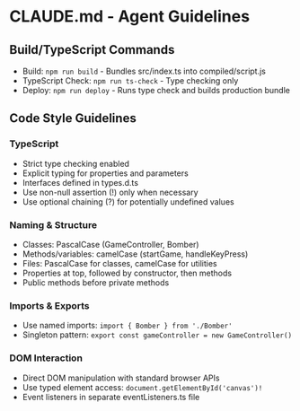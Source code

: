# CLAUDE.md - Agent Guidelines

## Build/TypeScript Commands
- Build: `npm run build` - Bundles src/index.ts into compiled/script.js
- TypeScript Check: `npm run ts-check` - Type checking only
- Deploy: `npm run deploy` - Runs type check and builds production bundle

## Code Style Guidelines

### TypeScript
- Strict type checking enabled
- Explicit typing for properties and parameters
- Interfaces defined in types.d.ts
- Use non-null assertion (!) only when necessary
- Use optional chaining (?) for potentially undefined values

### Naming & Structure
- Classes: PascalCase (GameController, Bomber)
- Methods/variables: camelCase (startGame, handleKeyPress)
- Files: PascalCase for classes, camelCase for utilities
- Properties at top, followed by constructor, then methods
- Public methods before private methods

### Imports & Exports
- Use named imports: `import { Bomber } from './Bomber'`
- Singleton pattern: `export const gameController = new GameController()`

### DOM Interaction
- Direct DOM manipulation with standard browser APIs
- Use typed element access: `document.getElementById('canvas')!`
- Event listeners in separate eventListeners.ts file